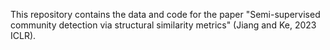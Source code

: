 This repository contains the data and code for the paper "Semi-supervised community detection via structural similarity metrics" (Jiang and Ke, 2023 ICLR). 
